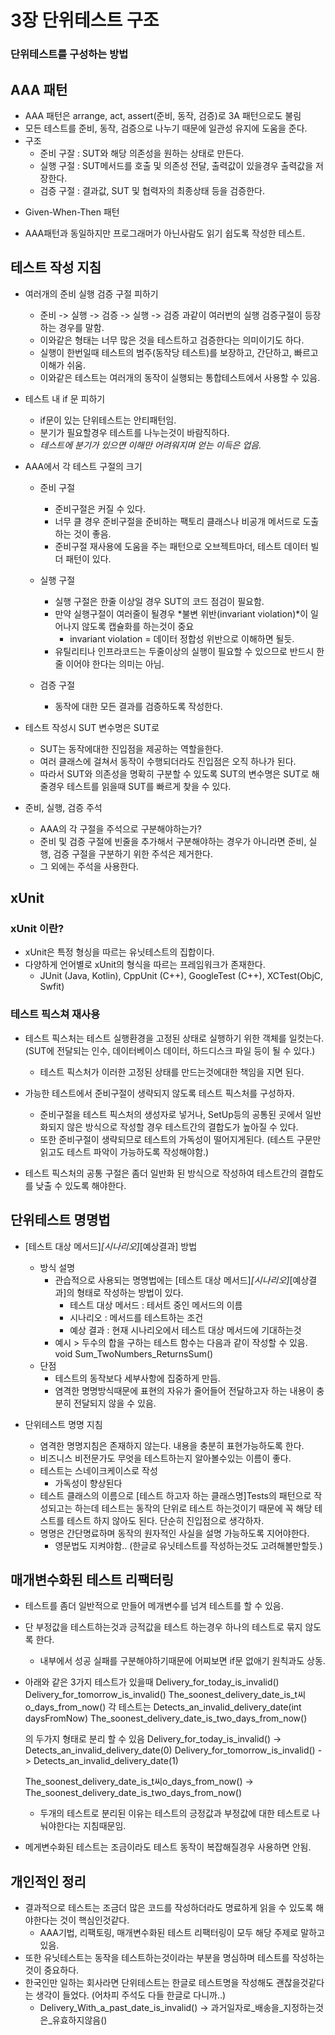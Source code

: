 # 3장 단위테스트 구조
### 단위테스트를 구성하는 방법

## AAA 패턴

- AAA 패턴은 arrange, act, assert(준비, 동작, 검증)로 3A 패턴으로도 불림
- 모든 테스트를 준비, 동작, 검증으로 나누기 때문에 일관성 유지에 도움을 준다.
- 구조
    - 준비 구잘 : SUT와 해당 의존성을 원하는 상태로 만든다.
    - 실행 구절 : SUT메서드를 호출 및 의존성 전달, 출력값이 있을경우 출력값을 저장한다.
    - 검증 구절 : 결과값, SUT 및 협력자의 최종상태 등을 검증한다.

* Given-When-Then 패턴
 - AAA패턴과 동일하지만 프로그래머가 아닌사람도 읽기 쉽도록 작성한 테스트.

## 테스트 작성 지침
- 여러개의 준비 실행 검증 구절 피하기
    - 준비 -> 실행 -> 검증 -> 실행 -> 검증 과같이 여러번의 실행 검증구절이 등장하는 경우를 말함.
    - 이와같은 형태는 너무 많은 것을 테스트하고 검증한다는 의미이기도 하다.
    - 실행이 한번일때 테스트의 범주(동작당 테스트)를 보장하고, 간단하고, 빠르고 이해가 쉬움.
    - 이와같은 테스트는 여러개의 동작이 실행되는 통합테스트에서 사용할 수 있음.

- 테스트 내 if 문 피하기
    - if문이 있는 단위테스트는 안티패턴임.
    - 분기가 필요할경우 테스트를 나누는것이 바람직하다.
    - *테스트에 분기가 있으면 이해만 어려워지며 얻는 이득은 업음.*

- AAA에서 각 테스트 구절의 크기
    - 준비 구절
        - 준비구절은 커질 수 있다.
        - 너무 클 경우 준비구절을 준비하는 팩토리 클래스나 비공개 메서드로 도출하는 것이 좋음.
        - 준비구절 재사용에 도움을 주는 패턴으로 오브젝트마더, 테스트 데이터 빌더 패턴이 있다.

    - 실행 구절
        - 실행 구절은 한줄 이상일 경우 SUT의 코드 점검이 필요함.
        - 만약 실행구절이 여러줄이 될경우 *불변 위반(invariant violation)*이 일어나지 않도록 캡슐화를 하는것이 중요
            - invariant violation = 데이터 정합성 위반으로 이해하면 될듯.
        - 유틸리티나 인프라코드는 두줄이상의 실행이 필요할 수 있으므로 반드시 한줄 이어야 한다는 의미는 아님.

    - 검증 구절
        - 동작에 대한 모든 결과를 검증하도록 작성한다.

- 테스트 작성시 SUT 변수명은 SUT로
    - SUT는 동작에대한 진입점을 제공하는 역할을한다.
    - 여러 클래스에 걸쳐서 동작이 수행되더라도 진입점은 오직 하나가 된다.
    - 따라서 SUT와 의존성을 명확히 구분할 수 있도록 SUT의 변수명은 SUT로 해줄경우 테스트를 읽을때 SUT를 빠르게 찾을 수 있다.

- 준비, 실행, 검증 주석
    - AAA의 각 구절을 주석으로 구분해야하는가?
    - 준비 및 검증 구절에 빈줄을 추가해서 구분해야하는 경우가 아니라면 준비, 실행, 검증 구절을 구분하기 위한 주석은 제거한다.
    - 그 외에는 주석을 사용한다.

## xUnit
### xUnit 이란?
- xUnit은 특정 형싱을 따르는 유닛테스트의 집합이다.
- 다양하게 언어별로 xUnit의 형식을 따르는 프레임워크가 존재한다.
    - JUnit (Java, Kotlin), CppUnit (C++), GoogleTest (C++), XCTest(ObjC, Swfit)

### 테스트 픽스쳐 재사용
- 테스트 픽스처는 테스트 실행환경을 고정된 상태로 실행하기 위한 객체를 일컷는다. (SUT에 전달되는 인수, 데이터베이스 데이터, 하드디스크 파일 등이 될 수 있다.)
    - 테스트 픽스처가 이러한 고정된 상태를 만드는것에대한 책임을 지면 된다.

- 가능한 테스트에서 준비구절이 생략되지 않도록 테스트 픽스처를 구성하자.
    - 준비구절을 테스트 픽스처의 생성자로 넣거나, SetUp등의 공통된 곳에서 일반화되지 않은 방식으로 작성할 경우 테스트간의 결합도가 높아질 수 있다.
    - 또한 준비구절이 생략되므로 테스트의 가독성이 떨어지게된다. (테스트 구문만 읽고도 테스트 파악이 가능하도록 작성해야함.)
- 테스트 픽스처의 공통 구절은 좀더 일반화 된 방식으로 작성하여 테스트간의 결합도를 낮출 수 있도록 해야한다.

## 단위테스트 명명법
- [테스트 대상 메서드]_[시나리오]_[예상결과] 방법
    - 방식 설명
        - 관습적으로 사용되는 명명법에는 [테스트 대상 메서드]_[시나리오]_[예상결과]의 형태로 작성하는 방법이 있다.
            - 테스트 대상 메서드 : 테서트 중인 메서드의 이름
            - 시나리오 : 메서드를 테스트하는 조건
            - 예상 결과 : 현재 시나리오에서 테스트 대상 메서드에 기대하는것
        - 예시 > 두수의 합을 구하는 테스트 함수는 다음과 같이 작성할 수 있음.
                void Sum_TwoNumbers_ReturnsSum()
    - 단점
        - 테스트의 동작보다 세부사항에 집중하게 만듬.
        - 염격한 명명방식때문에 표현의 자유가 줄어들어 전달하고자 하는 내용이 충분히 전달되지 않을 수 있음.

- 단위테스트 명명 지침
    - 염격한 명명지침은 존재하지 않는다. 내용을 충분히 표현가능하도록 한다.
    - 비즈니스 비전문가도 무엇을 테스트하는지 알아볼수있는 이름이 좋다.
    - 테스트는 스네이크케이스로 작성
        - 가독성이 향상된다
    - 테스트 클래스의 이름으로 [테스트 하고자 하는 클래스명]Tests의 패턴으로 작성되고는 하는데
        테스트는 동작의 단위로 테스트 하는것이기 때문에 꼭 해당 테스트를 테스트 하지 않아도 된다.
        단순히 진입점으로 생각하자.
    - 명명은 간단명료하며 동작의 원자적인 사실을 설명 가능하도록 지어야한다.
        - 영문법도 지켜야함.. (한글로 유닛테스트를 작성하는것도 고려해볼만할듯.)

## 매개변수화된 테스트 리팩터링
- 테스트를 좀더 일반적으로 만들어 메개변수를 넘겨 테스트를 할 수 있음.
- 단 부정값을 테스트하는것과 긍적값을 테스트 하는경우 하나의 테스트로 묶지 않도록 한다. 
    - 내부에서 성공 실패를 구분해야하기때문에 어찌보면 if문 없애기 원칙과도 상동.

- 아래와 같은 3가지 테스트가 있을때
    Delivery_for_today_is_invalid()
    Delivery_for_tomorrow_is_invalid()
    The_soonest_delivery_date_is_t씨o_days_from_now()
    각 테스트는 
    Detects_an_invalid_delivery_date(int daysFromNow)
    The_soonest_delivery_date_is_two_days_from_now()

    의 두가지 형태로 분리 할 수 있음
    Delivery_for_today_is_invalid() -> Detects_an_invalid_delivery_date(0)
    Delivery_for_tomorrow_is_invalid() -> Detects_an_invalid_delivery_date(1)

    The_soonest_delivery_date_is_t씨o_days_from_now() -> The_soonest_delivery_date_is_two_days_from_now()

    - 두개의 테스트로 분리된 이유는 테스트의 긍정값과 부정값에 대한 테스트로 나눠야한다는 지침때문임.
- 메게변수화된 테스트는 조금이라도 테스트 동작이 복잡해질경우 사용하면 안됨.
    
## 개인적인 정리
- 결과적으로 테스트는 조금더 많은 코드를 작성하더라도 명료하게 읽을 수 있도록 해야한다는 것이 핵심인것같다.
    - AAA기법, 리팩토링, 매개변수화된 테스트 리팩터링이 모두 해당 주제로 말하고있음.
- 또한 유닛테스트는 동작을 테스트하는것이라는 부분을 명심하며 테스트를 작성하는것이 중요하다.
- 한국인만 일하는 회사라면 단위테스트는 한글로 테스트명을 작성해도 괜찮을것같다는 생각이 들었다. (어차피 주석도 다들 한글로 다니까..)
    - Delivery_With_a_past_date_is_invalid() -> 과거일자로_배송을_지정하는것은_유효하지않음()